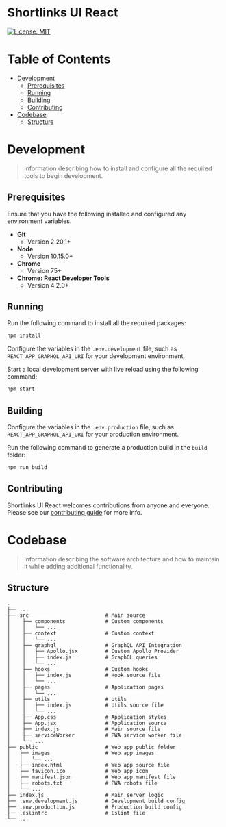 # Shortlinks UI React

[![License: MIT](https://img.shields.io/badge/License-MIT-yellow.svg)](/LICENSE.md)

# Table of Contents

- [Development](#development)
  - [Prerequisites](#Prerequisites)
  - [Running](#running)
  - [Building](#building)
  - [Contributing](#contributing)
- [Codebase](#codebase)
  - [Structure](#structure)

# Development

> Information describing how to install and configure all the required tools to begin development.

## Prerequisites

Ensure that you have the following installed and configured any environment variables.

- **Git**
  - Version 2.20.1+
- **Node**
  - Version 10.15.0+
- **Chrome**
  - Version 75+
- **Chrome: React Developer Tools**
  - Version 4.2.0+

## Running

Run the following command to install all the required packages:

```bash
npm install
```

Configure the variables in the `.env.development` file, such as `REACT_APP_GRAPHQL_API_URI` for your development environment.

Start a local development server with live reload using the following command:

```bash
npm start
```

## Building

Configure the variables in the `.env.production` file, such as `REACT_APP_GRAPHQL_API_URI` for your production environment.

Run the following command to generate a production build in the `build` folder:

```bash
npm run build
```

## Contributing

Shortlinks UI React welcomes contributions from anyone and everyone. Please see our [contributing guide](/CONTRIBUTING.md) for more info.

# Codebase

> Information describing the software architecture and how to maintain it while adding additional functionality.

## Structure

    .
    ├── ...
    ├── src                         # Main source
    │    ├── components             # Custom components
    │    │   └── ...
    │    ├── context                # Custom context
    │    │   └── ...
    │    ├── graphql                # GraphQL API Integration
    │    │   ├── Apollo.jsx         # Custom Apollo Provider
    │    │   ├── index.js           # GraphQL queries
    │    │   └── ...
    │    ├── hooks                  # Custom hooks
    │    │   ├── index.js           # Hook source file
    │    │   └── ...
    │    ├── pages                  # Application pages
    │    │   └── ...
    │    ├── utils                  # Utils
    │    │   ├── index.js           # Utils source file
    │    │   └── ...
    │    ├── App.css                # Application styles
    │    ├── App.jsx                # Application source
    │    ├── index.js               # Main source file
    │    ├── serviceWorker          # PWA service worker file
    │    └── ...
    ├── public                      # Web app public folder
    │   ├── images                  # Web app images
    │   │   └── ...
    │   ├── index.html              # Web app source file
    │   ├── favicon.ico             # Web app icon
    │   ├── manifest.json           # Web app manifest file
    │   ├── robots.txt              # PWA robots file
    │   └── ...
    ├── index.js                    # Main server logic
    ├── .env.development.js         # Development build config
    ├── .env.production.js          # Production build config
    ├── .eslintrc                   # Eslint file
    └── ...
